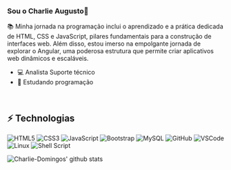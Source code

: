 ###  Sou o Charlie Augusto👋

📚 Minha jornada na programação inclui o aprendizado e a prática dedicada de HTML, CSS e JavaScript, pilares fundamentais para a construção de interfaces web. Além disso, estou imerso na empolgante jornada de explorar o Angular, uma poderosa estrutura que permite criar aplicativos web dinâmicos e escaláveis.


- 💻 Analista Suporte técnico
- 🌱 Estudando programação

<div style="display: inline_block"><br>
<h2>⚡ Technologias</h2>
 <div>

![HTML5](https://img.shields.io/badge/-HTML5-E34F26?style=flat-square&logo=html5&logoColor=white)
![CSS3](https://img.shields.io/badge/-CSS3-1572B6?style=flat-square&logo=css3)
![JavaScript](https://img.shields.io/badge/-JavaScript-black?style=flat-square&logo=javascript)
![Bootstrap](https://img.shields.io/badge/-Bootstrap-563D7C?style=flat-square&logo=bootstrap)
![MySQL](https://img.shields.io/badge/-MySQL-4479A1?style=flat-square&logo=mysql&logoColor=white)
![GitHub](https://img.shields.io/badge/-GitHub-181717?style=flat-square&logo=github)
![VSCode](https://img.shields.io/badge/-VSCode-007ACC?style=flat-square&logo=visual-studio-code&logoColor=white)
![Linux](https://img.shields.io/badge/Linux-FCC624?style=for-flat-badge&logo=linux&logoColor=black)
![Shell Script](https://img.shields.io/badge/shell_script-%23121011.svg?style=flat-the-badge&logo=gnu-bash&logoColor=white)

  
![Charlie-Domingos' github stats](https://github-readme-stats.vercel.app/api?username=Charlie-Domingos)

 

  
